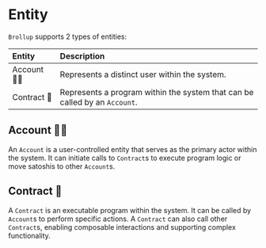 # Entity
`Brollup` supports 2 types of entities:

| Entity           | Description                                                               |
|:-----------------|:---------------------------------------------------------------------------|
| Account 👨‍💻       | Represents a distinct user within the system.                              |
| Contract 📑      | Represents a program within the system that can be called by an `Account`. |

## Account 👨‍💻
An `Account` is a user-controlled entity that serves as the primary actor within the system. It can initiate calls to `Contract`s to execute program logic or move satoshis to other `Account`s.

## Contract 📑
A `Contract` is an executable program within the system. It can be called by `Account`s to perform specific actions. A `Contract` can also call other `Contract`s, enabling composable interactions and supporting complex functionality.
